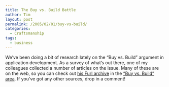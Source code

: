 ```yaml
---
title: The Buy vs. Build Battle
author: Tim
layout: post
permalink: /2005/02/01/buy-vs-build/
categories:
  - Craftsmanship
tags:
  - business
---
```

We&#8217;ve been doing a bit of research lately on the &#8220;Buy vs. Build&#8221; argument in application development. As a survey of what&#8217;s out there, one of my colleagues collected a number of articles on the issue. Many of these are on the web, so you can check out [his Furl archive][1] in the [&#8220;Buy vs. Build&#8221; area][2]. If you&#8217;ve got any other sources, drop in a comment!

 [1]: http://www.furl.net/members/hawkinsak "The hawkinsak archive"
 [2]: http://www.furl.net/members/hawkinsak/build%20vs%20buy "The hawkinsak  list of 'Buy vs. Build' articles"
